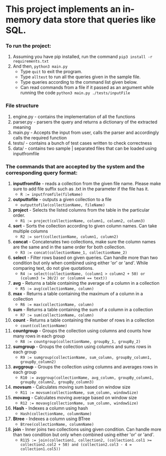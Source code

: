 # This project implements an in-memory data store that queries like SQL. 
### To run the project:
1. Assuming you have pip installed, run the command `pip3 install -r requirements.txt`
2. And then, `python3 main.py`
    - Type `quit` to exit the program.
    - Type `alltest` to run all the queries given in the sample file.
    - Type queries according to the command list given below.
    - Can read commands from a file if it passed as an argument while running the code `python3 main.py ./tests/inputFile`
    
### File structure
1. engine.py - contains the implementation of all the functions
2. parser.py - parsers the query and returns a dictionary of the extracted meaning
3. main.py - Accepts the input from user, calls the parser and accordingly calls the required function
4. tests/ - contains a bunch of test cases written to check correctness
5. data/ - contains two sample | separated files that can be loaded using inputfromfile

### The commands that are accepted by the system and the corresponding query format:
1. **inputfromfile** - reads a collection from the given file name. Please make sure to add file suffix such as .txt in the parameter if the file has it.
    - `R := inputfromfile(fileName)`
2. **outputtofile**  - outputs a given collection to a file
    - `outputtofile(collectionName, fileName)`
3. **project** - Selects the listed columns from the table in the particular order.
    - `R1 := project(collectionName, column1, column2, column3)`
4. **sort** - Sorts the collection according to given column names. Can take multiple columns
    - `R2 := sort(collectionName, column1, column2)`
5. **concat** - Concatenates two collections, make sure the column names are the same and in the same order for both collection.
    - `R3 := concat(collectionName_1, collectionName_2)`
6. **select** - Filter rows based on given queries. Can handle more than two condition but only when combined using either 'or' or 'and'. While comparing text, do not give quotations.
    - `R4 := select(collectionName, (column1 > column2 + 50) or (column3 != 30/2) or (column4 == text))`
7. **avg** - Returns a table containing the average of a column in a collection
    - `R5 := avg(collectionName, column)`
8. **max** - Returns a table containing the maximum of a column in a collection
    - `R6 := max(collectionName, column)`
9. **sum** - Returns a table containing the sum of a column in a collection
    - `R7 := sum(collectionName, column)`
10. **count** - Returns a table containing the number of rows in a collection
    - `count(collectionName)`
11. **countgroup** - Groups the collection using columns and counts how many rows in each group
    - `R8 := countgroup(collectionName, groupBy_1, groupBy_2)`
12. **sumgroup** - Groups the collection using columns and sums rows in each group
    - `R9 := sumgroup(collectionName, sum_column, groupBy_column1, groupBy_column2)`
13. **avggroup** - Groups the collection using columns and averages rows in each group
    - `R10 := avggroup(collectionName, avg_column, groupBy_column1, groupBy_column2, groupBy_column3)`
14. **movsum** - Calculates moving sum based on window size
    - `R11 := movsum(collectionName, sum_column, windowSize)`
15. **movavg** - Calculates moving average based on window size
    - `R12 := movavg(collectionName, sum_column, windowSize)`
16. **Hash** - Indexes a column using hash
    - `Hash(collectionName, columnName)`
17. **Btree** - Indexes a column using BTree
    - `Btree(collectionName, columnName)`
18. **join** - Inner joins two collections using given condition. Can handle more than two condition but only when combined using either 'or' or 'and'.
    - `R115 := join(collection1, collection2, (collection1.col1 >= collection2.col2 + 50) and (collection2.col3 - 4 = collection1.col5))`
